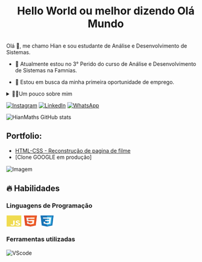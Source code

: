 <!--título-->
<div id="user-content-toc">
  <ul align="center">
    <summary><h1 style="display: inline-block">Hello World ou melhor dizendo Olá Mundo</h1></summary>
</div>

<!-- Presentation -->
<p>
  Olá 👋, me chamo Hian e sou estudante de Análise e Desenvolvimento de Sistemas.

  - 🌱 Atualmente estou no 3° Perido do curso de Análise e Desenvolvimento de Sistemas na Famnias.

  - 🔭 Estou em busca da minha primeira oportunidade de emprego.
</p>

<!-- Dropdown -->
<details>
  <summary>👨‍💻Um pouco sobre mim</summary>

  - 💬 Tenho 21 anos, apaixonado por resolver problemas por meio da tecnologia. Busco constantemente aprender e aplicar conceitos inovadores para contribuir para um mundo mais eficiente e conectado.

  - ⚡ Gosto de ler mangas e quadrinhos variados, sempre que posso estudo novas linguagens de programação e novos meios a serem implementados em meus projetos. \o/
</details>

<!-- Links -->
[![Instagram](https://img.shields.io/badge/Instagram-E4405F?style=for-the-badge&logo=instagram&logoColor=white)](https://instagram.com/hian_maths?igshid=YTQwZjQ0NmI0OA==)
[![LinkedIn](https://img.shields.io/badge/LinkedIn-0077B5?style=for-the-badge&logo=linkedin&logoColor=white)](https://www.linkedin.com/in/hian-matheus/)
[![WhatsApp](	https://img.shields.io/badge/WhatsApp-25D366?style=for-the-badge&logo=whatsapp&logoColor=white)](https://api.whatsapp.com/send?phone=5532998284255&text=Ol%C3%A1%20Hian)

<!-- GithubStats -->
![HianMaths GitHub stats](https://github-readme-stats.vercel.app/api?username=HianMaths&show_icons=true&theme=gotham)

<!-- Portfolio -->
## Portfolio:
- [HTML-CSS - Reconstrução de pagina de filme](https://github.com/HianMaths/FILME-RESGATE-RECONSTRUCAO-PAPGINA)
- [Clone GOOGLE em produção]

<!-- GIF -->
<p align="left">
  <img align="center" src="https://github.com/VariableBee/VariableBee/assets/77739311/4e9f41af-6b57-49a7-b15a-74322e96b4d7" alt="Imagem">
</p>

## 🔥 Habilidades
<!-- Skills: Programming Languages -->
  <div style="flex-basis: 48%;">
    <h3>Linguagens de Programação</h3>
    <img align="center" alt="Js" height="30" width="40" src="https://raw.githubusercontent.com/devicons/devicon/master/icons/javascript/javascript-plain.svg">
    <img align="center" alt="HTML" height="30" width="40" src="https://raw.githubusercontent.com/devicons/devicon/master/icons/html5/html5-original.svg">
    <img align="center" alt="CSS" height="30" width="40" src="https://raw.githubusercontent.com/devicons/devicon/master/icons/css3/css3-original.svg">
  </div>
  
  <!-- Skills: Tools & Frameworks -->
  <div style="flex-basis: 48%;">
    <h3>Ferramentas utilizadas</h3>
    <img align="center" alt="VScode" height="30" width="40" src="https://cdn.jsdelivr.net/gh/devicons/devicon/icons/vscode/vscode-original.svg">
  </div>
